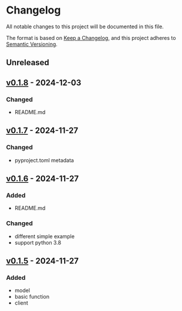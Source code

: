 # Changelog

All notable changes to this project will be documented in this file.

The format is based on [Keep a Changelog](https://keepachangelog.com/en/1.0.0/),
and this project adheres to [Semantic Versioning](https://semver.org/spec/v2.0.0.html).

## Unreleased

## [v0.1.8](https://github.com/tracesql/tracesql-py/releases/tag/v0.1.8) - 2024-12-03

### Changed
- README.md


## [v0.1.7](https://github.com/tracesql/tracesql-py/releases/tag/v0.1.7) - 2024-11-27

### Changed
- pyproject.toml metadata

## [v0.1.6](https://github.com/tracesql/tracesql-py/releases/tag/v0.1.6) - 2024-11-27


### Added
- README.md

### Changed
- different simple example
- support python 3.8


## [v0.1.5](https://github.com/tracesql/tracesql-py/releases/tag/v0.1.5) - 2024-11-27

### Added
- model
- basic function
- client
